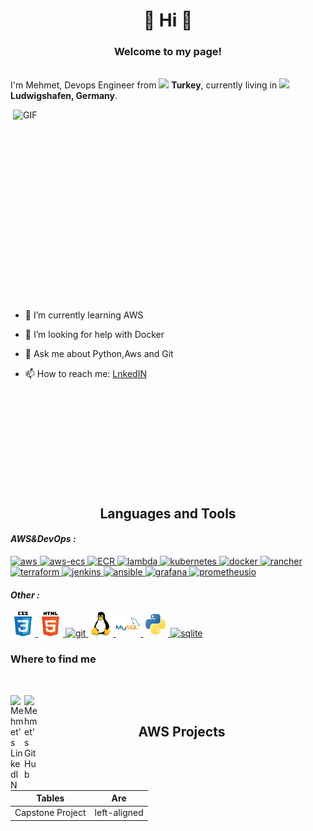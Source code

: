 <h1 align="center"> 👋 Hi 👋</h1>
<h3 align="center">Welcome to my page! </h3>
<p></br> I'm Mehmet, Devops Engineer from <img src="https://w7.pngwing.com/pngs/1019/92/png-transparent-flag-of-turkey-flag-of-sweden-graphy-turkey-flag-miscellaneous-flag-sphere.png" width="15"/> <b>Turkey</b>, currently living in <img src="https://www.freeiconspng.com/thumbs/germany-flag/yellow-union-chemicar-deutschland-gmbh-deutsch-flag-image-png-photo-20.png" width="15"/> <b>Ludwigshafen, Germany</b>. </p>
<img align="right" alt="GIF" src="https://github.com/abhisheknaiidu/abhisheknaiidu/blob/master/code.gif?raw=true" width="500" height="320" />


- 🌱 I’m currently learning AWS

- 🤔 I’m looking for help with Docker

- 💬 Ask me about Python,Aws and Git

- 📫 How to reach me: [LnkedIN](https://www.linkedin.com/in/mehmet-emin-unsal-ab2247236/)


<br><br><br><br><br><br><br><br><br>
<h2 align="center">Languages and Tools</h2>
<h4><i>AWS&DevOps :</i></h4>
<p align="left">
<a href="https://aws.amazon.com/" target="_blank"> <img src="https://www.vectorlogo.zone/logos/amazon_aws/amazon_aws-icon.svg" alt="aws" width="40" height="40"/> </a>
 <a href="https://aws.amazon.com/de/ecs/" target="_blank"> <img src="https://www.vectorlogo.zone/logos/amazon_ecs/amazon_ecs-icon.svg" alt="aws-ecs" width="40" height="40"/> </a>
 <a href="https://aws.amazon.com/de/ecr/" target="_blank"> <img src="https://www.vectorlogo.zone/logos/amazon_elasticcontainer/amazon_elasticcontainer-icon.svg" alt="ECR" width="40" height="40"/> </a>
<a href="https://aws.amazon.com/lambda/" target="_blank"> <img src="https://www.vectorlogo.zone/logos/amazon_awslambda/amazon_awslambda-icon.svg" alt="lambda" width="40" height="40"/> </a>
<a href="https://kubernetes.io/" target="_blank"> <img src="https://www.vectorlogo.zone/logos/kubernetes/kubernetes-icon.svg" alt="kubernetes" width="40" height="40"/> </a>
<a href="https://www.docker.com/" target="_blank"> <img src="https://www.vectorlogo.zone/logos/docker/docker-icon.svg" alt="docker" width="40" height="40"/> </a>
 <a href="https://rancher.com/" target="_blank"> <img src="https://www.vectorlogo.zone/logos/rancher/rancher-ar21.svg" alt="rancher" width="40" height="40"/> </a>
<a href="https://www.terraform.io/" target="_blank"> <img src="https://www.vectorlogo.zone/logos/terraformio/terraformio-icon.svg" alt="terraform" width="40" height="40"/> </a>
<a href="https://www.jenkins.io/" target="_blank"> <img src="https://www.vectorlogo.zone/logos/jenkins/jenkins-icon.svg" alt="jenkins" width="40" height="40"/> </a> 
<a href="https://www.ansible.com/" target="_blank"> <img src="https://www.vectorlogo.zone/logos/ansible/ansible-icon.svg" alt="ansible" width="40" height="40"/> </a> 
<a href="https://grafana.com/" target="_blank"> <img src="https://www.vectorlogo.zone/logos/grafana/grafana-icon.svg" alt="grafana" width="40" height="40"/> </a> 
<a href="https://prometheus.io/" target="_blank"> <img src="https://www.vectorlogo.zone/logos/prometheusio/prometheusio-icon.svg" alt="prometheusio" width="40" height="40"/> </a>  
</p>
<h4><i>Other :</i></h4>
<p> 
<a href="https://www.w3schools.com/css/" target="_blank"> <img src="https://raw.githubusercontent.com/devicons/devicon/master/icons/css3/css3-original-wordmark.svg" alt="css3" width="40" height="40"/> </a> 
<a href="https://www.w3schools.com/html/" target="_blank"> <img src="https://raw.githubusercontent.com/devicons/devicon/master/icons/html5/html5-original-wordmark.svg" alt="html5" width="40" height="40"/> </a> 
<a href="https://git-scm.com/" target="_blank"> <img src="https://www.vectorlogo.zone/logos/git-scm/git-scm-icon.svg" alt="git" width="40" height="40"/> </a> 
<a href="https://www.linux.org/" target="_blank"> <img src="https://raw.githubusercontent.com/devicons/devicon/master/icons/linux/linux-original.svg" alt="linux" width="40" height="40"/> </a> 
<a href="https://www.mysql.com/" target="_blank"> <img src="https://raw.githubusercontent.com/devicons/devicon/master/icons/mysql/mysql-original-wordmark.svg" alt="mysql" width="40" height="40"/> </a> 
<a href="https://www.python.org" target="_blank"> <img src="https://raw.githubusercontent.com/devicons/devicon/master/icons/python/python-original.svg" alt="python" width="40" height="40"/> </a> 
<a href="https://www.sqlite.org/" target="_blank"> <img src="https://www.vectorlogo.zone/logos/sqlite/sqlite-icon.svg" alt="sqlite" width="40" height="40"/> </a></p>
<h3>Where to find me</h3>
<br>
<p><a href="https://www.linkedin.com/in/mehmet-emin-unsal-ab2247236/"><img align="left" alt="Mehmet's LinkedIN" width="22px" src="https://raw.githubusercontent.com/peterthehan/peterthehan/master/assets/linkedin.svg" />
<a href="https://github.com/EminUnsal"><img align="left" alt="Mehmet's GitHub" width="22px" src="https://upload.wikimedia.org/wikipedia/commons/9/91/Octicons-mark-github.svg" />
</a></p>
 
 <br>
<h2 align="center">AWS Projects</h2>

| Tables   |      Are      |
|----------|:-------------:|
| Capstone Project |  left-aligned |

